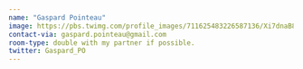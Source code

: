 ```yaml
---
name: "Gaspard Pointeau"
image: https://pbs.twimg.com/profile_images/711625483226587136/Xi7dnaB8_400x400.jpg
contact-via: gaspard.pointeau@gmail.com
room-type: double with my partner if possible.
twitter: Gaspard_PO
---
```


